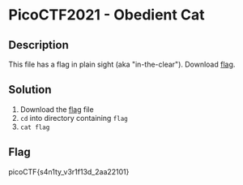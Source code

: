 # PicoCTF2021 - Obedient Cat

## Description
This file has a flag in plain sight (aka "in-the-clear"). Download [flag](./flag).

## Solution
1. Download the [flag](./flag) file
2. ```cd``` into directory containing ```flag```
3. ```cat flag```

## Flag
picoCTF{s4n1ty_v3r1f13d_2aa22101}